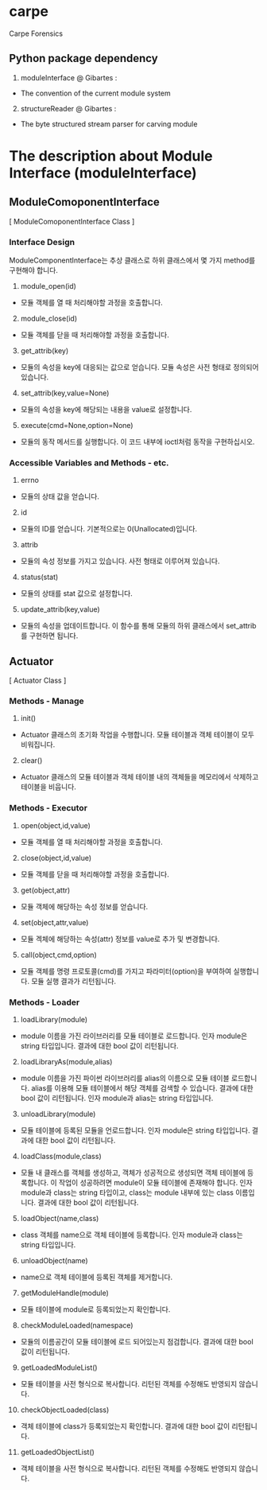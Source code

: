 # carpe
Carpe Forensics

## Python package dependency
1. moduleInterface @ Gibartes :
- The convention of the current module system
2. structureReader @ Gibartes :
- The byte structured stream parser for carving module


# The description about Module Interface (moduleInterface)

## ModuleComoponentInterface
[ ModuleComoponentInterface Class ]

### Interface Design
ModuleComponentInterface는 추상 클래스로 하위 클래스에서 몇 가지 method를 구현해야 합니다.
1. module_open(id)
- 모듈 객체를 열 때 처리해야할 과정을 호출합니다.
2. module_close(id)
- 모듈 객체를 닫을 때 처리해야할 과정을 호출합니다.
3. get_attrib(key)
- 모듈의 속성을 key에 대응되는 값으로 얻습니다. 모듈 속성은 사전 형태로 정의되어 있습니다.
4. set_attrib(key,value=None)
- 모듈의 속성을 key에 해당되는 내용을 value로 설정합니다.
5. execute(cmd=None,option=None)
- 모듈의 동작 메서드를 실행합니다. 이 코드 내부에 ioctl처럼 동작을 구현하십시오.
### Accessible Variables and Methods - etc.
1. errno
- 모듈의 상태 값을 얻습니다.
2. id
- 모듈의 ID를 얻습니다. 기본적으로는 0(Unallocated)입니다.
3. attrib
- 모듈의 속성 정보를 가지고 있습니다. 사전 형태로 이루어져 있습니다.
4. status(stat)
- 모듈의 상태를 stat 값으로 설정합니다.
5. update_attrib(key,value)
- 모듈의 속성을 업데이트합니다. 이 함수를 통해 모듈의 하위 클래스에서 set_attrib를 구현하면 됩니다.


## Actuator
[ Actuator Class ]

### Methods - Manage
1. init()
- Actuator 클래스의 초기화 작업을 수행합니다. 모듈 테이블과 객체 테이블이 모두 비워집니다.
2. clear()
- Actuator 클래스의 모듈 테이블과 객체 테이블 내의 객체들을 메모리에서 삭제하고 테이블을 비웁니다.
### Methods - Executor
1. open(object,id,value)
- 모듈 객체를 열 때 처리해야할 과정을 호출합니다.
2. close(object,id,value)
- 모듈 객체를 닫을 때 처리해야할 과정을 호출합니다.
3. get(object,attr)
- 모듈 객체에 해당하는 속성 정보를 얻습니다.
4. set(object,attr,value)
- 모듈 겍체에 해당하는 속성(attr) 정보를 value로 추가 및 변경합니다.
5. call(object,cmd,option)
- 모듈 객체를 명령 프로토콜(cmd)를 가지고 파라미터(option)을 부여하여 실행합니다. 모듈 실행 결과가 리턴됩니다.
### Methods - Loader
1. loadLibrary(module)
- module 이름을 가진 라이브러리를 모듈 테이블로 로드합니다. 인자 module은 string 타입입니다. 결과에 대한 bool 값이 리턴됩니다.
2. loadLibraryAs(module,alias)
- module 이름을 가진 파이썬 라이브러리를 alias의 이름으로 모듈 테이블 로드합니다. alias를 이용해 모듈 테이블에서 해당 객체를 검색할 수 있습니다. 결과에 대한 bool 값이 리턴됩니다. 인자 module과 alias는 string 타입입니다.
3. unloadLibrary(module)
- 모듈 테이블에 등록된 모듈을 언로드합니다. 인자 module은 string 타입입니다. 결과에 대한 bool 값이 리턴됩니다.
4. loadClass(module,class)
- 모듈 내 클래스를 객체를 생성하고, 객체가 성공적으로 생성되면 객체 테이블에 등록합니다. 이 작업이 성공하려면 module이 모듈 테이블에 존재해야 합니다. 인자 module과 class는 string 타입이고, class는 module 내부에 있는 class 이름입니다. 결과에 대한 bool 값이 리턴됩니다.
5. loadObject(name,class)
- class 객체를 name으로 객체 테이블에 등록합니다. 인자 module과 class는 string 타입입니다.
6. unloadObject(name)
- name으로 객체 테이블에 등록된 객체를 제거합니다.
7. getModuleHandle(module)
- 모듈 테이블에 module로 등록되었는지 확인합니다.
8. checkModuleLoaded(namespace)
- 모듈의 이름공간이 모듈 테이블에 로드 되어있는지 점검합니다. 결과에 대한 bool 값이 리턴됩니다.
9. getLoadedModuleList()
- 모듈 테이블을 사전 형식으로 복사합니다. 리턴된 객체를 수정해도 반영되지 않습니다. 
10. checkObjectLoaded(class)
- 객체 테이블에 class가 등록되었는지 확인합니다. 결과에 대한 bool 값이 리턴됩니다.
11. getLoadedObjectList()
- 객체 테이블을 사전 형식으로 복사합니다. 리턴된 객체를 수정해도 반영되지 않습니다. 
